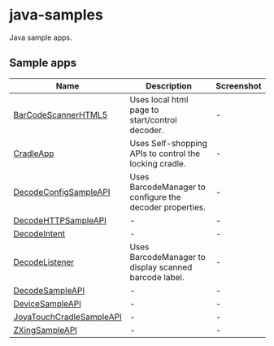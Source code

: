 # java-samples

Java sample apps.

## Sample apps

| Name | Description | Screenshot
|------|-------------|-----------
| [BarCodeScannerHTML5](BarCodeScannerHTML5/) | Uses local html page to start/control decoder. | - 
| [CradleApp](CradleApp/) | Uses Self-shopping APIs to control the locking cradle. | -
| [DecodeConfigSampleAPI](DecodeConfigSampleAPI/) | Uses BarcodeManager to configure the decoder properties. | -
| [DecodeHTTPSampleAPI](DecodeHTTPSampleAPI/) | - | -
| [DecodeIntent](DecodeIntent/) | - | -
| [DecodeListener](DecodeListener/) | Uses BarcodeManager to display scanned barcode label. | -
| [DecodeSampleAPI](DecodeSampleAPI/) | - | -
| [DeviceSampleAPI](DeviceSampleAPI/) | - | -
| [JoyaTouchCradleSampleAPI](JoyaTouchCradleSampleAPI/) | - | -
| [ZXingSampleAPI](ZXingSampleAPI/) | - | -